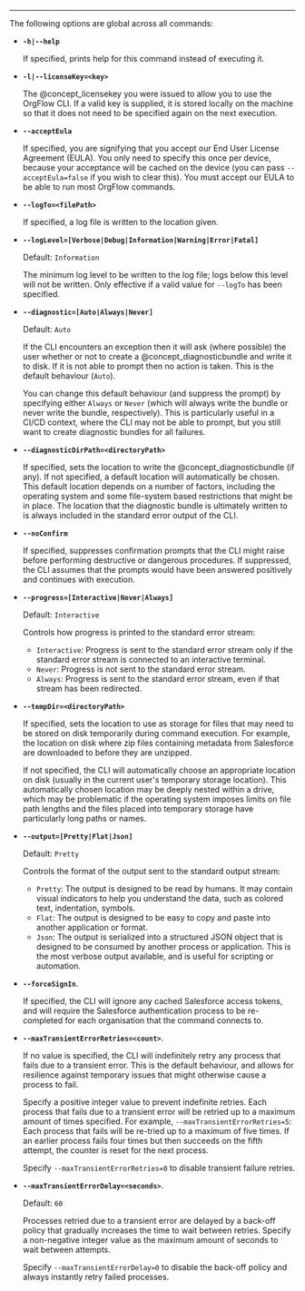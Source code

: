 ***

The following options are global across all commands:

- **`-h|--help`**

  If specified, prints help for this command instead of executing it.

- **`-l|--licenseKey=<key>`**

  The @concept_licensekey you were issued to allow you to use the OrgFlow CLI. If a valid key is supplied, it is stored locally on the machine so that it does not need to be specified again on the next execution.

- **`--acceptEula`**

  If specified, you are signifying that you accept our End User License Agreement (EULA). You only need to specify this once per device, because your acceptance will be cached on the device (you can pass `--acceptEula=false` if you wish to clear this). You must accept our EULA to be able to run most OrgFlow commands.

- **`--logTo=<filePath>`**

  If specified, a log file is written to the location given.

- **`--logLevel=[Verbose|Debug|Information|Warning|Error|Fatal]`**

  Default: `Information`

  The minimum log level to be written to the log file; logs below this level will not be written. Only effective if a valid value for `--logTo` has been specified.

- **`--diagnostic=[Auto|Always|Never]`**

  Default: `Auto`

  If the CLI encounters an exception then it will ask (where possible) the user whether or not to create a @concept_diagnosticbundle and write it to disk. If it is not able to prompt then no action is taken. This is the default behaviour (`Auto`).

  You can change this default behaviour (and suppress the prompt) by specifying either `Always` or `Never` (which will always write the bundle or never write the bundle, respectively). This is particularly useful in a CI/CD context, where the CLI may not be able to prompt, but you still want to create diagnostic bundles for all failures.

- **`--diagnosticDirPath=<directoryPath>`**

  If specified, sets the location to write the @concept_diagnosticbundle (if any). If not specified, a default location will automatically be chosen. This default location depends on a number of factors, including the operating system and some file-system based restrictions that might be in place. The location that the diagnostic bundle is ultimately written to is always included in the standard error output of the CLI.

- **`--noConfirm`**

  If specified, suppresses confirmation prompts that the CLI might raise before performing destructive or dangerous procedures. If suppressed, the CLI assumes that the prompts would have been answered positively and continues with execution.

- **`--progress=[Interactive|Never|Always]`**

  Default: `Interactive`

  Controls how progress is printed to the standard error stream:
  - `Interactive`: Progress is sent to the standard error stream only if the standard error stream is connected to an interactive terminal.
  - `Never`: Progress is not sent to the standard error stream.
  - `Always`: Progress is sent to the standard error stream, even if that stream has been redirected.

- **`--tempDir=<directoryPath>`**

  If specified, sets the location to use as storage for files that may need to be stored on disk temporarily during command execution. For example, the location on disk where zip files containing metadata from Salesforce are downloaded to before they are unzipped.

  If not specified, the CLI will automatically choose an appropriate location on disk (usually in the current user's temporary storage location). This automatically chosen location may be deeply nested within a drive, which may be problematic if the operating system imposes limits on file path lengths and the files placed into temporary storage have particularly long paths or names.

- **`--output=[Pretty|Flat|Json]`**

  Default: `Pretty`

  Controls the format of the output sent to the standard output stream:
  - `Pretty`: The output is designed to be read by humans. It may contain visual indicators to help you understand the data, such as colored text, indentation, symbols.
  - `Flat`: The output is designed to be easy to copy and paste into another application or format.
  - `Json`: The output is serialized into a structured JSON object that is designed to be consumed by another process or application. This is the most verbose output available, and is useful for scripting or automation.

- **`--forceSignIn`**.

  If specified, the CLI will ignore any cached Salesforce access tokens, and will require the Salesforce authentication process to be re-completed for each organisation that the command connects to.

- **`--maxTransientErrorRetries=<count>`**.

  If no value is specified, the CLI will indefinitely retry any process that fails due to a transient error. This is the default behaviour, and allows for resilience against temporary issues that might otherwise cause a process to fail.

  Specify a positive integer value to prevent indefinite retries. Each process that fails due to a transient error will be retried up to a maximum amount of times specified. For example, `--maxTransientErrorRetries=5`: Each process that fails will be re-tried up to a maximum of five times. If an earlier process fails four times but then succeeds on the fifth attempt, the counter is reset for the next process.

  Specify `--maxTransientErrorRetries=0` to disable transient failure retries.

- **`--maxTransientErrorDelay=<seconds>`**.

  Default: `60`

  Processes retried due to a transient error are delayed by a back-off policy that gradually increases the time to wait between retries. Specify a non-negative integer value as the maximum amount of seconds to wait between attempts.

  Specify `--maxTransientErrorDelay=0` to disable the back-off policy and always instantly retry failed processes.
